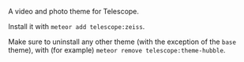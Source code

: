 A video and photo theme for Telescope.

Install it with `meteor add telescope:zeiss`. 

Make sure to uninstall any other theme (with the exception of the `base` theme), with (for example) `meteor remove telescope:theme-hubble`.